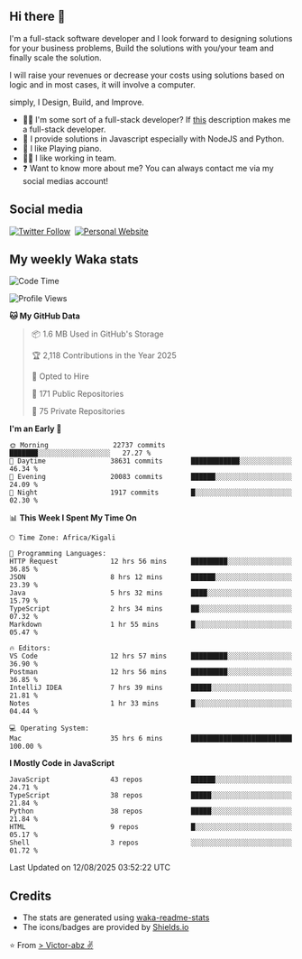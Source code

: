 ## Hi there 👋
I'm a full-stack software developer and I look forward to designing solutions for your business problems, Build the solutions with you/your team and finally scale the solution.

I will raise your revenues or decrease your costs using solutions based on logic and in most cases, it will involve a computer.

simply, I Design, Build, and Improve.

- 👨‍💻 I'm some sort of a full-stack developer? If [this](https://www.w3schools.com/whatis/whatis_fullstack.asp) description makes me a full-stack developer.
- 🌱 I provide solutions in Javascript especially with NodeJS and Python. 
- 🎹 I like Playing piano.
- 👯‍♀️ I like working in team.
- ❓ Want to know more about me? You can always contact me via my social medias account!

## Social media
[![Twitter Follow](https://img.shields.io/twitter/follow/vicky_abz?color=%231DA1F2&label=Twitter&style=for-the-badge&logo=twitter&logoColor=ffffff)](https://twitter.com/vicky_abz)
‎‎ [![Personal Website](https://img.shields.io/static/v1?label=visit&message=victor-abz.com&color=%235F021F&style=for-the-badge)](https://victor-abz.com/)

## My weekly Waka stats
<!--START_SECTION:waka-->
![Code Time](http://img.shields.io/badge/Code%20Time-1%2C944%20hrs%203%20mins-blue)

![Profile Views](http://img.shields.io/badge/Profile%20Views-0-blue)

**🐱 My GitHub Data** 

> 📦 1.6 MB Used in GitHub's Storage 
 > 
> 🏆 2,118 Contributions in the Year 2025
 > 
> 💼 Opted to Hire
 > 
> 📜 171 Public Repositories 
 > 
> 🔑 75 Private Repositories 
 > 
**I'm an Early 🐤** 

```text
🌞 Morning                22737 commits       ███████░░░░░░░░░░░░░░░░░░   27.27 % 
🌆 Daytime                38631 commits       ████████████░░░░░░░░░░░░░   46.34 % 
🌃 Evening                20083 commits       ██████░░░░░░░░░░░░░░░░░░░   24.09 % 
🌙 Night                  1917 commits        █░░░░░░░░░░░░░░░░░░░░░░░░   02.30 % 
```


📊 **This Week I Spent My Time On** 

```text
🕑︎ Time Zone: Africa/Kigali

💬 Programming Languages: 
HTTP Request             12 hrs 56 mins      █████████░░░░░░░░░░░░░░░░   36.85 % 
JSON                     8 hrs 12 mins       ██████░░░░░░░░░░░░░░░░░░░   23.39 % 
Java                     5 hrs 32 mins       ████░░░░░░░░░░░░░░░░░░░░░   15.79 % 
TypeScript               2 hrs 34 mins       ██░░░░░░░░░░░░░░░░░░░░░░░   07.32 % 
Markdown                 1 hr 55 mins        █░░░░░░░░░░░░░░░░░░░░░░░░   05.47 % 

🔥 Editors: 
VS Code                  12 hrs 57 mins      █████████░░░░░░░░░░░░░░░░   36.90 % 
Postman                  12 hrs 56 mins      █████████░░░░░░░░░░░░░░░░   36.85 % 
IntelliJ IDEA            7 hrs 39 mins       █████░░░░░░░░░░░░░░░░░░░░   21.81 % 
Notes                    1 hr 33 mins        █░░░░░░░░░░░░░░░░░░░░░░░░   04.44 % 

💻 Operating System: 
Mac                      35 hrs 6 mins       █████████████████████████   100.00 % 
```

**I Mostly Code in JavaScript** 

```text
JavaScript               43 repos            ██████░░░░░░░░░░░░░░░░░░░   24.71 % 
TypeScript               38 repos            █████░░░░░░░░░░░░░░░░░░░░   21.84 % 
Python                   38 repos            █████░░░░░░░░░░░░░░░░░░░░   21.84 % 
HTML                     9 repos             █░░░░░░░░░░░░░░░░░░░░░░░░   05.17 % 
Shell                    3 repos             ░░░░░░░░░░░░░░░░░░░░░░░░░   01.72 % 
```




 Last Updated on 12/08/2025 03:52:22 UTC
<!--END_SECTION:waka-->

## Credits
- The stats are generated using [waka-readme-stats](https://github.com/anmol098/waka-readme-stats)
- The icons/badges are provided by [Shields.io](https://shields.io/)

⭐️ From [> Victor-abz ✌](https://victor-abz.com/)
